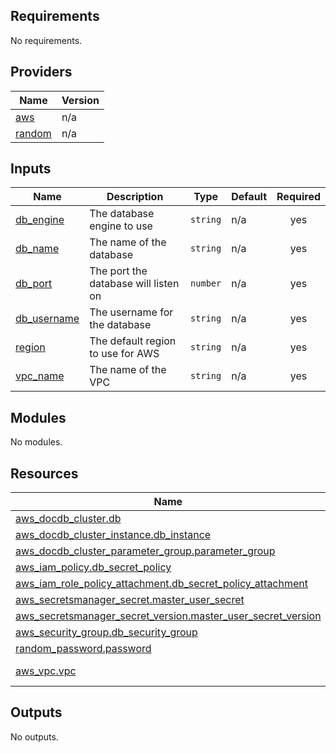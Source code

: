 <!-- BEGIN_TF_DOCS -->

## Requirements

No requirements.
## Providers

| Name | Version |
|------|---------|
| <a name="provider_aws"></a> [aws](#provider\_aws) | n/a |
| <a name="provider_random"></a> [random](#provider\_random) | n/a |
## Inputs

| Name | Description | Type | Default | Required |
|------|-------------|------|---------|:--------:|
| <a name="input_db_engine"></a> [db\_engine](#input\_db\_engine) | The database engine to use | `string` | n/a | yes |
| <a name="input_db_name"></a> [db\_name](#input\_db\_name) | The name of the database | `string` | n/a | yes |
| <a name="input_db_port"></a> [db\_port](#input\_db\_port) | The port the database will listen on | `number` | n/a | yes |
| <a name="input_db_username"></a> [db\_username](#input\_db\_username) | The username for the database | `string` | n/a | yes |
| <a name="input_region"></a> [region](#input\_region) | The default region to use for AWS | `string` | n/a | yes |
| <a name="input_vpc_name"></a> [vpc\_name](#input\_vpc\_name) | The name of the VPC | `string` | n/a | yes |
## Modules

No modules.
## Resources

| Name | Type |
|------|------|
| [aws_docdb_cluster.db](https://registry.terraform.io/providers/hashicorp/aws/latest/docs/resources/docdb_cluster) | resource |
| [aws_docdb_cluster_instance.db_instance](https://registry.terraform.io/providers/hashicorp/aws/latest/docs/resources/docdb_cluster_instance) | resource |
| [aws_docdb_cluster_parameter_group.parameter_group](https://registry.terraform.io/providers/hashicorp/aws/latest/docs/resources/docdb_cluster_parameter_group) | resource |
| [aws_iam_policy.db_secret_policy](https://registry.terraform.io/providers/hashicorp/aws/latest/docs/resources/iam_policy) | resource |
| [aws_iam_role_policy_attachment.db_secret_policy_attachment](https://registry.terraform.io/providers/hashicorp/aws/latest/docs/resources/iam_role_policy_attachment) | resource |
| [aws_secretsmanager_secret.master_user_secret](https://registry.terraform.io/providers/hashicorp/aws/latest/docs/resources/secretsmanager_secret) | resource |
| [aws_secretsmanager_secret_version.master_user_secret_version](https://registry.terraform.io/providers/hashicorp/aws/latest/docs/resources/secretsmanager_secret_version) | resource |
| [aws_security_group.db_security_group](https://registry.terraform.io/providers/hashicorp/aws/latest/docs/resources/security_group) | resource |
| [random_password.password](https://registry.terraform.io/providers/hashicorp/random/latest/docs/resources/password) | resource |
| [aws_vpc.vpc](https://registry.terraform.io/providers/hashicorp/aws/latest/docs/data-sources/vpc) | data source |
## Outputs

No outputs.
<!-- END_TF_DOCS -->